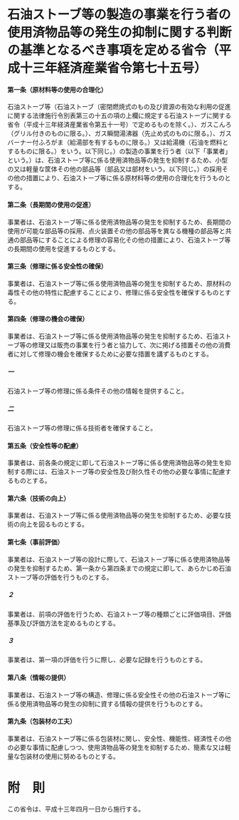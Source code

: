 # 石油ストーブ等の製造の事業を行う者の使用済物品等の発生の抑制に関する判断の基準となるべき事項を定める省令（平成十三年経済産業省令第七十五号）
#### 第一条（原材料等の使用の合理化）
石油ストーブ等（石油ストーブ（密閉燃焼式のもの及び資源の有効な利用の促進に関する法律施行令別表第三の十五の項の上欄に規定する石油ストーブに関する省令（平成十三年経済産業省令第五十一号）で定めるものを除く。）、ガスこんろ（グリル付きのものに限る。）、ガス瞬間湯沸器（先止め式のものに限る。）、ガスバーナー付ふろがま（給湯部を有するものに限る。）又は給湯機（石油を燃料とするものに限る。）をいう。以下同じ。）の製造の事業を行う者（以下「事業者」という。）は、石油ストーブ等に係る使用済物品等の発生を抑制するため、小型の又は軽量な筐体その他の部品等（部品又は部材をいう。以下同じ。）の採用その他の措置により、石油ストーブ等に係る原材料等の使用の合理化を行うものとする。
#### 第二条（長期間の使用の促進）
事業者は、石油ストーブ等に係る使用済物品等の発生を抑制するため、長期間の使用が可能な部品等の採用、点火装置その他の部品等を異なる機種の部品等と共通の部品等にすることによる修理の容易化その他の措置により、石油ストーブ等の長期間の使用を促進するものとする。
#### 第三条（修理に係る安全性の確保）
事業者は、石油ストーブ等に係る使用済物品等の発生を抑制するため、原材料の毒性その他の特性に配慮することにより、修理に係る安全性を確保するものとする。
#### 第四条（修理の機会の確保）
事業者は、石油ストーブ等に係る使用済物品等の発生を抑制するため、石油ストーブ等の修理又は販売の事業を行う者と協力して、次に掲げる措置その他の消費者に対して修理の機会を確保するために必要な措置を講ずるものとする。
##### 一
石油ストーブ等の修理に係る条件その他の情報を提供すること。
##### 二
石油ストーブ等の修理に係る技術者を確保すること。
#### 第五条（安全性等の配慮）
事業者は、前各条の規定に即して石油ストーブ等に係る使用済物品等の発生を抑制する際には、石油ストーブ等の安全性及び耐久性その他の必要な事情に配慮するものとする。
#### 第六条（技術の向上）
事業者は、石油ストーブ等に係る使用済物品等の発生を抑制するため、必要な技術の向上を図るものとする。
#### 第七条（事前評価）
事業者は、石油ストーブ等の設計に際して、石油ストーブ等に係る使用済物品等の発生を抑制するため、第一条から第四条までの規定に即して、あらかじめ石油ストーブ等の評価を行うものとする。
##### ２
事業者は、前項の評価を行うため、石油ストーブ等の種類ごとに評価項目、評価基準及び評価方法を定めるものとする。
##### ３
事業者は、第一項の評価を行うに際し、必要な記録を行うものとする。
#### 第八条（情報の提供）
事業者は、石油ストーブ等の構造、修理に係る安全性その他の石油ストーブ等に係る使用済物品等の発生の抑制に資する情報の提供を行うものとする。
#### 第九条（包装材の工夫）
事業者は、石油ストーブ等に係る包装材に関し、安全性、機能性、経済性その他の必要な事情に配慮しつつ、使用済物品等の発生を抑制するため、簡素な又は軽量な包装材の使用に努めるものとする。
# 附　則
この省令は、平成十三年四月一日から施行する。

